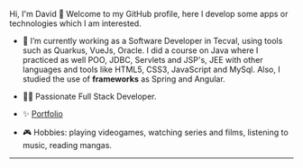 Hi, I'm David 👋 Welcome to my GitHub profile, here I develop some apps or technologies which I am interested.


- 👔 I’m currently working as a Software Developer in Tecval, using tools such as Quarkus, VueJs, Oracle. I did a course on Java where I practiced as well POO, JDBC, Servlets and JSP's, JEE with other languages and tools like HTML5, CSS3, JavaScript and MySql. Also, I studied the use of <b>frameworks</b> as Spring and Angular.
  
- 👨‍💻 Passionate Full Stack Developer.
  
- ✨ [Portfolio](https://davidmarquez98.github.io/portafolio/)
  
- 🎮 Hobbies: playing videogames, watching series and films, listening to music, reading mangas.

<hr/>


